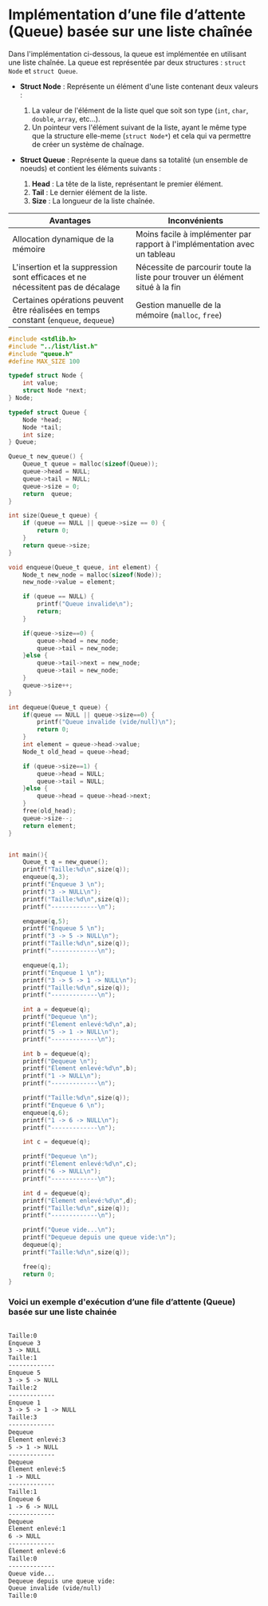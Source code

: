 # Implémentation d’une file d’attente (Queue) basée sur une liste chaînée

Dans l'implémentation ci-dessous, la queue est implémentée en utilisant une liste chaînée. La queue est représentée par deux structures : `struct Node` et `struct Queue`.

- **Struct Node** : Représente un élément d'une liste contenant deux valeurs :
  1. La valeur de l'élément de la liste quel que soit son type (`int`, `char`, `double`, `array`, etc...).
  2. Un pointeur vers l'élément suivant de la liste, ayant le même type que la structure elle-meme (`struct Node*`) et cela qui va permettre de créer un système de chaînage.

- **Struct Queue** : Représente la queue dans sa totalité (un ensemble de noeuds) et contient les éléments suivants :
  1. **Head** : La tête de la liste, représentant le premier élément.
  2. **Tail** : Le dernier élément de la liste.
  3. **Size** : La longueur de la liste chaînée.

| Avantages | Inconvénients |
|-----------|--------------|
| Allocation dynamique de la mémoire | Moins facile à implémenter par rapport à l'implémentation avec un tableau |
| L'insertion et la suppression sont efficaces et ne nécessitent pas de décalage | Nécessite de parcourir toute la liste pour trouver un élément situé à la fin |
| Certaines opérations peuvent être réalisées en temps constant (`enqueue`, `dequeue`) | Gestion manuelle de la mémoire (`malloc`, `free`) |

```c
#include <stdlib.h>
#include "../list/list.h"
#include "queue.h"
#define MAX_SIZE 100

typedef struct Node {
    int value;
    struct Node *next;
} Node;

typedef struct Queue {
    Node *head;
    Node *tail;
    int size;
} Queue;

Queue_t new_queue() {
    Queue_t queue = malloc(sizeof(Queue));
    queue->head = NULL;
    queue->tail = NULL;
    queue->size = 0;
    return  queue;
}

int size(Queue_t queue) {
    if (queue == NULL || queue->size == 0) {
        return 0;
    }
    return queue->size;
}

void enqueue(Queue_t queue, int element) {
    Node_t new_node = malloc(sizeof(Node));
    new_node->value = element;

    if (queue == NULL) {
        printf("Queue invalide\n");
        return;
    }

    if(queue->size==0) {
        queue->head = new_node;
        queue->tail = new_node;
    }else {
        queue->tail->next = new_node;
        queue->tail = new_node;
    }
    queue->size++;
}

int dequeue(Queue_t queue) {
    if(queue == NULL || queue->size==0) {
        printf("Queue invalide (vide/null)\n");
        return 0;
    }
    int element = queue->head->value;
    Node_t old_head = queue->head;

    if (queue->size==1) {
        queue->head = NULL;
        queue->tail = NULL;
    }else {
        queue->head = queue->head->next;
    }
    free(old_head);
    queue->size--;
    return element;
}


int main(){
    Queue_t q = new_queue();
    printf("Taille:%d\n",size(q));
    enqueue(q,3);
    printf("Enqueue 3 \n");
    printf("3 -> NULL\n");
    printf("Taille:%d\n",size(q));
    printf("-------------\n");

    enqueue(q,5);
    printf("Enqueue 5 \n");
    printf("3 -> 5 -> NULL\n");
    printf("Taille:%d\n",size(q));
    printf("-------------\n");

    enqueue(q,1);
    printf("Enqueue 1 \n");
    printf("3 -> 5 -> 1 -> NULL\n");
    printf("Taille:%d\n",size(q));
    printf("-------------\n");

    int a = dequeue(q);
    printf("Dequeue \n");
    printf("Élement enlevé:%d\n",a);
    printf("5 -> 1 -> NULL\n");
    printf("-------------\n");

    int b = dequeue(q);
    printf("Dequeue \n");
    printf("Élement enlevé:%d\n",b);
    printf("1 -> NULL\n");
    printf("-------------\n");

    printf("Taille:%d\n",size(q));
    printf("Enqueue 6 \n");
    enqueue(q,6);
    printf("1 -> 6 -> NULL\n");
    printf("-------------\n");

    int c = dequeue(q);

    printf("Dequeue \n");
    printf("Élement enlevé:%d\n",c);
    printf("6 -> NULL\n");
    printf("-------------\n");

    int d = dequeue(q);
    printf("Élement enlevé:%d\n",d);
    printf("Taille:%d\n",size(q));
    printf("-------------\n");

    printf("Queue vide...\n");
    printf("Dequeue depuis une queue vide:\n");
    dequeue(q);
    printf("Taille:%d\n",size(q));

    free(q);
    return 0;
}
```

### Voici un exemple d'exécution d’une file d’attente (Queue) basée sur une liste chainée

```txt

Taille:0
Enqueue 3 
3 -> NULL
Taille:1
-------------
Enqueue 5 
3 -> 5 -> NULL
Taille:2
-------------
Enqueue 1 
3 -> 5 -> 1 -> NULL
Taille:3
-------------
Dequeue 
Élement enlevé:3
5 -> 1 -> NULL
-------------
Dequeue 
Élement enlevé:5
1 -> NULL
-------------
Taille:1
Enqueue 6 
1 -> 6 -> NULL
-------------
Dequeue 
Élement enlevé:1
6 -> NULL
-------------
Élement enlevé:6
Taille:0
-------------
Queue vide...
Dequeue depuis une queue vide:
Queue invalide (vide/null)
Taille:0
```
